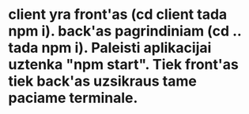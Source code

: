 # client yra front'as (cd client tada npm i). back'as pagrindiniam (cd .. tada npm i). Paleisti aplikacijai uztenka "npm start". Tiek front'as tiek back'as uzsikraus tame paciame terminale.
